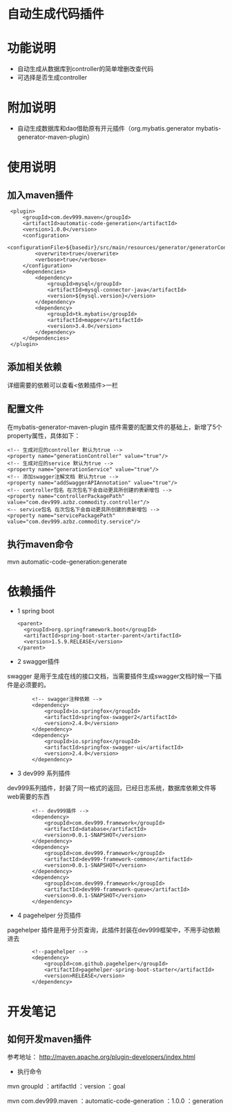 #  自动生成代码插件

# 功能说明

- 自动生成从数据库到controller的简单增删改查代码
- 可选择是否生成controller

# 附加说明

- 自动生成数据库和dao借助原有开元插件（org.mybatis.generator  mybatis-generator-maven-plugin）

# 使用说明

## 加入maven插件

     <plugin>
         <groupId>com.dev999.maven</groupId>
         <artifactId>automatic-code-generation</artifactId>
         <version>1.0.0</version>
         <configuration>
             <configurationFile>${basedir}/src/main/resources/generator/generatorConfig.xml</configurationFile>
             <overwrite>true</overwrite>
             <verbose>true</verbose>
         </configuration>
         <dependencies>
             <dependency>
                 <groupId>mysql</groupId>
                 <artifactId>mysql-connector-java</artifactId>
                 <version>${mysql.version}</version>
             </dependency>
             <dependency>
                 <groupId>tk.mybatis</groupId>
                 <artifactId>mapper</artifactId>
                 <version>3.4.0</version>
             </dependency>
         </dependencies>
     </plugin>

## 添加相关依赖

详细需要的依赖可以查看<依赖插件>一栏

## 配置文件

在mybatis-generator-maven-plugin 插件需要的配置文件的基础上，新增了5个property属性，具体如下：
        
    <!-- 生成对应的controller 默认为true -->    
    <property name="generationController" value="true"/>
    <!-- 生成对应的service 默认为true -->
    <property name="generationService" value="true"/>
    <!-- 添加swagger注解文档 默认为true -->
    <property name="addSwaggerAPIAnnotation" value="true"/>
    <!-- controller包名 在次包名下会自动更具所创建的表新增包 -->
    <property name="controllerPackagePath" value="com.dev999.azbz.commodity.controller"/>
    <-- service包名 在次包名下会自动更具所创建的表新增包 -->
    <property name="servicePackagePath" value="com.dev999.azbz.commodity.service"/>

## 执行maven命令

mvn automatic-code-generation:generate


# 依赖插件

- 1 spring boot

      <parent>
      	<groupId>org.springframework.boot</groupId>
      	<artifactId>spring-boot-starter-parent</artifactId>
      	<version>1.5.9.RELEASE</version>
      </parent>

- 2 swagger插件 

swagger 是用于生成在线的接口文档，当需要插件生成swagger文档时候一下插件是必须要的。
    
            <!-- swagger注释依赖 -->
    		<dependency>
    			<groupId>io.springfox</groupId>
    			<artifactId>springfox-swagger2</artifactId>
    			<version>2.4.0</version>
    		</dependency>
    		<dependency>
    			<groupId>io.springfox</groupId>
    			<artifactId>springfox-swagger-ui</artifactId>
    			<version>2.4.0</version>
    		</dependency>
    		

- 3 dev999 系列插件

dev999系列插件，封装了同一格式的返回，已经日志系统，数据库依赖文件等 web需要的东西

            <!-- dev999插件 -->
            <dependency>
                <groupId>com.dev999.framework</groupId>
                <artifactId>database</artifactId>
                <version>0.0.1-SNAPSHOT</version>
            </dependency>
            <dependency>
                <groupId>com.dev999.framework</groupId>
                <artifactId>dev999-framework-common</artifactId>
                <version>0.0.1-SNAPSHOT</version>
            </dependency>
            <dependency>
                <groupId>com.dev999.framework</groupId>
                <artifactId>dev999-framework-queue</artifactId>
                <version>0.0.1-SNAPSHOT</version>
            </dependency>

- 4 pagehelper 分页插件

pagehelper 插件是用于分页查询，此插件封装在dev999框架中，不用手动依赖进去

            <!--pagehelper -->
    		<dependency>
    			<groupId>com.github.pagehelper</groupId>
    			<artifactId>pagehelper-spring-boot-starter</artifactId>
    			<version>RELEASE</version>
    		</dependency>
    		

# 开发笔记

## 如何开发maven插件

参考地址： http://maven.apache.org/plugin-developers/index.html

- 执行命令

mvn groupId ：artifactId ：version ：goal

mvn com.dev999.maven ：automatic-code-generation ：1.0.0 ：generation